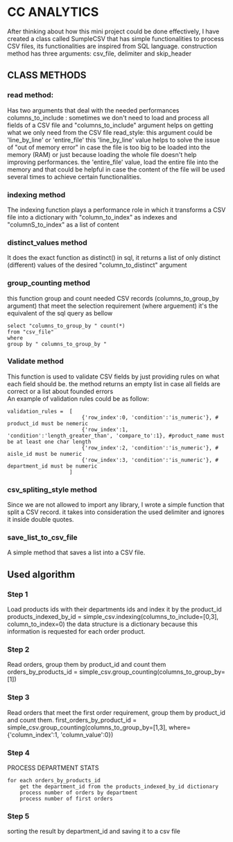 # CC ANALYTICS

After thinking about how this mini project could be done effectively, I have created a class called SumpleCSV that has simple functionalities to process CSV files, its functionalities are inspired from SQL language.
construction method has three arguments: csv_file, delimiter and skip_header

## CLASS METHODS


### read method: 

Has two arguments that deal with the needed performances 
columns_to_include : sometimes we don't need to load and process all fields of a CSV file and "columns_to_include" argument helps on getting what we only need from the CSV file 
read_style: this argument could be 'line_by_line' or 'entire_file'
this  'line_by_line'  value helps to solve the issue of "out of memory error" in case the file is too big to be loaded into the memory (RAM) or just because loading the whole file doesn't help improving performances.
the 'entire_file' value, load the entire file into the memory and that could be helpful in case the content of the file will be used several times to achieve certain functionalities.

### indexing method

The indexing function plays a performance role in which it transforms a CSV file into a dictionary  with "column_to_index" as indexes and "columnS_to_index" as a list of content

### distinct_values method

It does the exact function as distinct() in sql, it returns a list of only distinct (different) values of the desired "column_to_distinct" argument

### group_counting method
this function group and count needed CSV records (columns_to_group_by argument) that meet the selection requirement (where arguement) 
it's the equivalent of the sql query as bellow
```
select "columns_to_group_by " count(*) 
from "csv_file" 
where 
group by " columns_to_group_by "
```

### Validate method

This function is used to validate CSV fields by just providing rules on what each field should be. 
the method returns an empty list in case all fields are correct or a list about founded errors  
An example of validation rules could be as follow:

```
validation_rules =  [
                        {'row_index':0, 'condition':'is_numeric'}, # product_id must be nemeric
                        {'row_index':1, 'condition':'length_greater_than', 'compare_to':1}, #product_name must be at least one char length
                        {'row_index':2, 'condition':'is_numeric'}, # aisle_id must be numeric
                        {'row_index':3, 'condition':'is_numeric'}, # department_id must be numeric
                    ]
```

### csv_spliting_style method
Since we are not allowed to import any library, I wrote a simple function that split a CSV record. it takes into consideration the used delimiter and ignores it inside double quotes.

### save_list_to_csv_file
A simple method that saves a list into a CSV file.


## Used algorithm

### Step 1
Load products ids with their departments ids  and index it by the product_id 
products_indexed_by_id  = simple_csv.indexing(columns_to_include=[0,3], column_to_index=0)
the data structure is a dictionary because this information is requested for each order product. 

### Step 2
Read orders, group them by product_id and count them 
    orders_by_products_id   = simple_csv.group_counting(columns_to_group_by=[1])
	
### Step 3
Read orders that meet the first order requirement, group them by product_id and count them.
    first_orders_by_product_id   = simple_csv.group_counting(columns_to_group_by=[1,3], where={'column_index':1, 'column_value':0})

### Step 4
PROCESS DEPARTMENT STATS
```
for each orders_by_products_id
	get the department_id from the products_indexed_by_id dictionary
	process number of orders by department
	process number of first orders
```

### Step 5
sorting the result by department_id and saving it to a csv file
